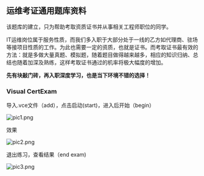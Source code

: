 ## 运维考证通用题库资料

该题库的建立，只为帮助考取资质证书并从事相关工程师职位的同学。

IT运维岗位属于服务性质，而我们多入职于大部分处于一线的乙方如代理商、驻场等接项目性质的工作。为此也需要一定的资质，也就是证书。而考取证书最有效的方法：就是多做大量真题、模拟题，随着题目做得越来越多，相应的知识归纳、总结也随着加深及熟练，这样考取证书通过的机率将极大幅度的增加。

**先有块敲门砖，再入职深度学习，也是当下环境不错的选择！**

### Visual CertExam

导入.vce文件（add），点击启动(start)，进入后开始（begin）

![pic1.png](https://i.loli.net/2020/09/27/zkywrDhMPbWo6ud.png)

效果

![pic2.png](https://i.loli.net/2020/09/27/PdlD2R7jiYbnwTA.png)

退出练习，查看结果（end exam)

![pic3.png](https://i.loli.net/2020/09/27/eQ9btB3XNVqjsdl.png)
